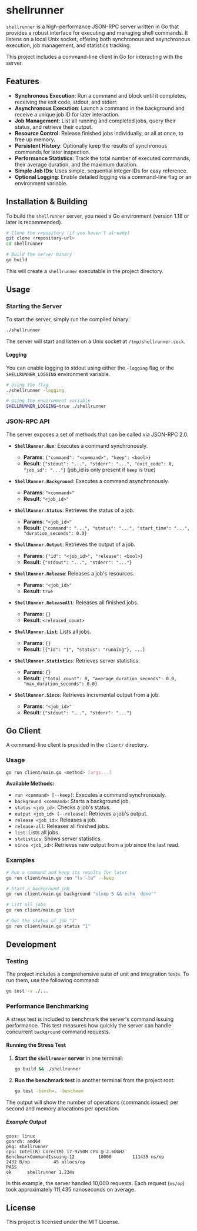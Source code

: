 # shellrunner

`shellrunner` is a high-performance JSON-RPC server written in Go that provides a robust
interface for executing and managing shell commands. It listens on a local Unix socket,
offering both synchronous and asynchronous execution, job management, and statistics
tracking.

This project includes a command-line client in Go for interacting with the server.

## Features

- **Synchronous Execution**: Run a command and block until it completes, receiving the exit code, stdout, and stderr.
- **Asynchronous Execution**: Launch a command in the background and receive a unique job ID for later interaction.
- **Job Management**: List all running and completed jobs, query their status, and retrieve their output.
- **Resource Control**: Release finished jobs individually, or all at once, to free up memory.
- **Persistent History**: Optionally keep the results of synchronous commands for later inspection.
- **Performance Statistics**: Track the total number of executed commands, their average duration, and the maximum duration.
- **Simple Job IDs**: Uses simple, sequential integer IDs for easy reference.
- **Optional Logging**: Enable detailed logging via a command-line flag or an environment variable.

## Installation & Building

To build the `shellrunner` server, you need a Go environment (version 1.18 or later is recommended).

```sh
# Clone the repository (if you haven't already)
git clone <repository-url>
cd shellrunner

# Build the server binary
go build
```

This will create a `shellrunner` executable in the project directory.

## Usage

### Starting the Server

To start the server, simply run the compiled binary:

```sh
./shellrunner
```

The server will start and listen on a Unix socket at `/tmp/shellrunner.sock`.

#### Logging

You can enable logging to stdout using either the `-logging` flag or the `SHELLRUNNER_LOGGING` environment variable.

```sh
# Using the flag
./shellrunner -logging

# Using the environment variable
SHELLRUNNER_LOGGING=true ./shellrunner
```

### JSON-RPC API

The server exposes a set of methods that can be called via JSON-RPC 2.0.

- **`ShellRunner.Run`**: Executes a command synchronously.
  - **Params**: `{"command": "<command>", "keep": <bool>}`
  - **Result**: `{"stdout": "...", "stderr": "...", "exit_code": 0, "job_id": "..."}` (job_id is only present if `keep` is true)

- **`ShellRunner.Background`**: Executes a command asynchronously.
  - **Params**: `"<command>"`
  - **Result**: `"<job_id>"`

- **`ShellRunner.Status`**: Retrieves the status of a job.
  - **Params**: `"<job_id>"`
  - **Result**: `{"command": "...", "status": "...", "start_time": "...", "duration_seconds": 0.0}`

- **`ShellRunner.Output`**: Retrieves the output of a job.
  - **Params**: `{"id": "<job_id>", "release": <bool>}`
  - **Result**: `{"stdout": "...", "stderr": "..."}`

- **`ShellRunner.Release`**: Releases a job's resources.
  - **Params**: `"<job_id>"`
  - **Result**: `true`

- **`ShellRunner.ReleaseAll`**: Releases all finished jobs.
  - **Params**: `{}`
  - **Result**: `<released_count>`

- **`ShellRunner.List`**: Lists all jobs.
  - **Params**: `{}`
  - **Result**: `[{"id": "1", "status": "running"}, ...]`

- **`ShellRunner.Statistics`**: Retrieves server statistics.
  - **Params**: `{}`
  - **Result**: `{"total_count": 0, "average_duration_seconds": 0.0, "max_duration_seconds": 0.0}`

- **`ShellRunner.Since`**: Retrieves incremental output from a job.
  - **Params**: `"<job_id>"`
  - **Result**: `{"stdout": "...", "stderr": "..."}`

## Go Client

A command-line client is provided in the `client/` directory.

### Usage

```sh
go run client/main.go <method> [args...]
```

**Available Methods:**

- `run <command> [--keep]`: Executes a command synchronously.
- `background <command>`: Starts a background job.
- `status <job_id>`: Checks a job's status.
- `output <job_id> [--release]`: Retrieves a job's output.
- `release <job_id>`: Releases a job.
- `release-all`: Releases all finished jobs.
- `list`: Lists all jobs.
- `statistics`: Shows server statistics.
- `since <job_id>`: Retrieves new output from a job since the last read.

### Examples

```sh
# Run a command and keep its results for later
go run client/main.go run "ls -la" --keep

# Start a background job
go run client/main.go background "sleep 5 && echo 'done'"

# List all jobs
go run client/main.go list

# Get the status of job "1"
go run client/main.go status "1"
```

## Development

### Testing

The project includes a comprehensive suite of unit and integration tests. To run them, use the following command:

```sh
go test -v ./...
```

### Performance Benchmarking

A stress test is included to benchmark the server's command issuing performance. This test
measures how quickly the server can handle concurrent `background` command requests.

#### Running the Stress Test

1.  **Start the `shellrunner` server** in one terminal:
    ```sh
    go build && ./shellrunner
    ```

2.  **Run the benchmark test** in another terminal from the project root:
    ```sh
    go test -bench=. -benchmem
    ```

The output will show the number of operations (commands issued) per second and memory allocations per operation.

##### Example Output
```
goos: linux
goarch: amd64
pkg: shellrunner
cpu: Intel(R) Core(TM) i7-9750H CPU @ 2.60GHz
BenchmarkCommandIssuing-12         10000        111435 ns/op        2432 B/op         45 allocs/op
PASS
ok      shellrunner 1.234s
```
In this example, the server handled 10,000 requests. Each request (`ns/op`) took approximately 111,435 nanoseconds on average.

## License

This project is licensed under the MIT License.
